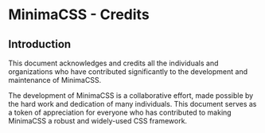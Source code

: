 # MinimaCSS - Credits

## Introduction

This document acknowledges and credits all the individuals and organizations who have contributed significantly to the development and maintenance of MinimaCSS. 


The development of MinimaCSS is a collaborative effort, made possible by the hard work and dedication of many individuals. This document serves as a token of appreciation for everyone who has contributed to making MinimaCSS a robust and widely-used CSS framework.
